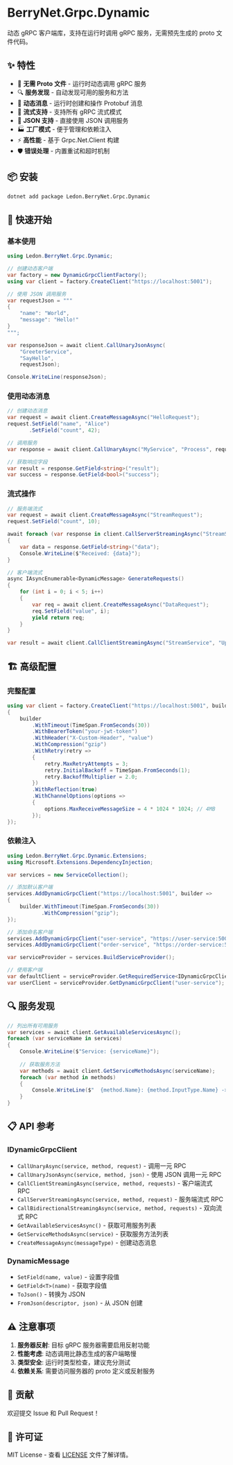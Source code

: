 # BerryNet.Grpc.Dynamic

动态 gRPC 客户端库，支持在运行时调用 gRPC 服务，无需预先生成的 proto 文件代码。

## ✨ 特性

- 🚀 **无需 Proto 文件** - 运行时动态调用 gRPC 服务
- 🔍 **服务发现** - 自动发现可用的服务和方法
- 📝 **动态消息** - 运行时创建和操作 Protobuf 消息
- 🌊 **流式支持** - 支持所有 gRPC 流式模式
- 🔄 **JSON 支持** - 直接使用 JSON 调用服务
- 🏭 **工厂模式** - 便于管理和依赖注入
- ⚡ **高性能** - 基于 Grpc.Net.Client 构建
- 🛡️ **错误处理** - 内置重试和超时机制

## 📦 安装

```bash
dotnet add package Ledon.BerryNet.Grpc.Dynamic
```

## 🚀 快速开始

### 基本使用

```csharp
using Ledon.BerryNet.Grpc.Dynamic;

// 创建动态客户端
var factory = new DynamicGrpcClientFactory();
using var client = factory.CreateClient("https://localhost:5001");

// 使用 JSON 调用服务
var requestJson = """
{
    "name": "World",
    "message": "Hello!"
}
""";

var responseJson = await client.CallUnaryJsonAsync(
    "GreeterService", 
    "SayHello", 
    requestJson);

Console.WriteLine(responseJson);
```

### 使用动态消息

```csharp
// 创建动态消息
var request = await client.CreateMessageAsync("HelloRequest");
request.SetField("name", "Alice")
       .SetField("count", 42);

// 调用服务
var response = await client.CallUnaryAsync("MyService", "Process", request);

// 获取响应字段
var result = response.GetField<string>("result");
var success = response.GetField<bool>("success");
```

### 流式操作

```csharp
// 服务端流式
var request = await client.CreateMessageAsync("StreamRequest");
request.SetField("count", 10);

await foreach (var response in client.CallServerStreamingAsync("StreamService", "GetData", request))
{
    var data = response.GetField<string>("data");
    Console.WriteLine($"Received: {data}");
}

// 客户端流式
async IAsyncEnumerable<DynamicMessage> GenerateRequests()
{
    for (int i = 0; i < 5; i++)
    {
        var req = await client.CreateMessageAsync("DataRequest");
        req.SetField("value", i);
        yield return req;
    }
}

var result = await client.CallClientStreamingAsync("StreamService", "UploadData", GenerateRequests());
```

## 🏗️ 高级配置

### 完整配置

```csharp
using var client = factory.CreateClient("https://localhost:5001", builder =>
{
    builder
        .WithTimeout(TimeSpan.FromSeconds(30))
        .WithBearerToken("your-jwt-token")
        .WithHeader("X-Custom-Header", "value")
        .WithCompression("gzip")
        .WithRetry(retry =>
        {
            retry.MaxRetryAttempts = 3;
            retry.InitialBackoff = TimeSpan.FromSeconds(1);
            retry.BackoffMultiplier = 2.0;
        })
        .WithReflection(true)
        .WithChannelOptions(options =>
        {
            options.MaxReceiveMessageSize = 4 * 1024 * 1024; // 4MB
        });
});
```

### 依赖注入

```csharp
using Ledon.BerryNet.Grpc.Dynamic.Extensions;
using Microsoft.Extensions.DependencyInjection;

var services = new ServiceCollection();

// 添加默认客户端
services.AddDynamicGrpcClient("https://localhost:5001", builder =>
{
    builder.WithTimeout(TimeSpan.FromSeconds(30))
           .WithCompression("gzip");
});

// 添加命名客户端
services.AddDynamicGrpcClient("user-service", "https://user-service:5001");
services.AddDynamicGrpcClient("order-service", "https://order-service:5001");

var serviceProvider = services.BuildServiceProvider();

// 使用客户端
var defaultClient = serviceProvider.GetRequiredService<IDynamicGrpcClient>();
var userClient = serviceProvider.GetDynamicGrpcClient("user-service");
```

## 🔍 服务发现

```csharp
// 列出所有可用服务
var services = await client.GetAvailableServicesAsync();
foreach (var serviceName in services)
{
    Console.WriteLine($"Service: {serviceName}");
    
    // 获取服务方法
    var methods = await client.GetServiceMethodsAsync(serviceName);
    foreach (var method in methods)
    {
        Console.WriteLine($"  {method.Name}: {method.InputType.Name} -> {method.OutputType.Name}");
    }
}
```

## 📋 API 参考

### IDynamicGrpcClient

- `CallUnaryAsync(service, method, request)` - 调用一元 RPC
- `CallUnaryJsonAsync(service, method, json)` - 使用 JSON 调用一元 RPC
- `CallClientStreamingAsync(service, method, requests)` - 客户端流式 RPC
- `CallServerStreamingAsync(service, method, request)` - 服务端流式 RPC
- `CallBidirectionalStreamingAsync(service, method, requests)` - 双向流式 RPC
- `GetAvailableServicesAsync()` - 获取可用服务列表
- `GetServiceMethodsAsync(service)` - 获取服务方法列表
- `CreateMessageAsync(messageType)` - 创建动态消息

### DynamicMessage

- `SetField(name, value)` - 设置字段值
- `GetField<T>(name)` - 获取字段值
- `ToJson()` - 转换为 JSON
- `FromJson(descriptor, json)` - 从 JSON 创建

## ⚠️ 注意事项

1. **服务器反射**: 目标 gRPC 服务器需要启用反射功能
2. **性能考虑**: 动态调用比静态生成的客户端略慢
3. **类型安全**: 运行时类型检查，建议充分测试
4. **依赖关系**: 需要访问服务器的 proto 定义或反射服务

## 🤝 贡献

欢迎提交 Issue 和 Pull Request！

## 📄 许可证

MIT License - 查看 [LICENSE](../../../LICENSE) 文件了解详情。
